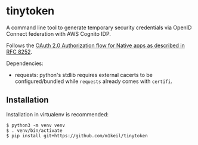 # tinytoken

A command line tool to generate temporary security credentials via OpenID Connect federation with AWS Cognito IDP.

Follows the [OAuth 2.0 Authorization flow for Native apps as described in RFC 8252](https://tools.ietf.org/html/rfc8252).

Dependencies:
* requests: python's stdlib requires external cacerts to be configured/bundled while `requests` already comes with 
  `certifi`. 

## Installation

Installation in virtualenv is recommended:

```
$ python3 -m venv venv
$ . venv/bin/activate
$ pip install git+https://github.com/m1keil/tinytoken
```
